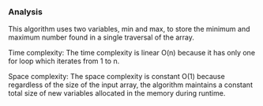 ### Analysis

This algorithm uses two variables, min and max, to store the minimum and maximum number found in a single traversal of the array.

Time complexity: The time complexity is linear O(n) because it has only one for loop which iterates from 1 to n. 

Space complexity: The space complexity is constant O(1) because regardless of the size of the input array, the algorithm maintains a constant total size of new variables allocated in the memory during runtime.